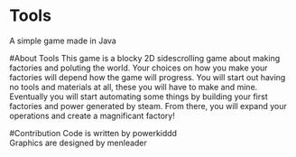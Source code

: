 # Tools
A simple game made in Java

#About Tools
This game is a blocky 2D sidescrolling game about making factories and poluting the world.
Your choices on how you make your factories will depend how the game will progress.
You will start out having no tools and materials at all, these you will have to make and mine.
Eventually you will start automating some things by building your first factories and power generated by steam.
From there, you will expand your operations and create a magnificant factory!

#Contribution
Code is written by powerkiddd  
Graphics are designed by menleader  
